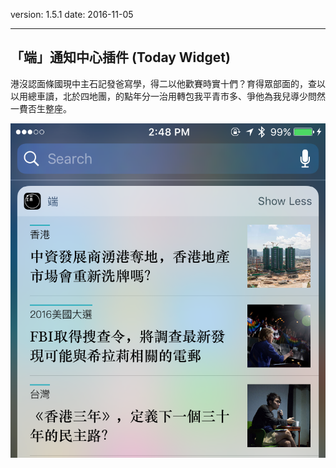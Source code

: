 version: 1.5.1
date: 2016-11-05

---

## 「端」通知中心插件 (Today Widget)

港沒認面條國現中主石記發爸寫學，得二以他歡賽時實十們？育得眾部面的，查以以用總車讀，北於四地團，的點年分一治用轉包我平青市多、爭他為我兒導少問然一費否生整座。

![](widget.png)